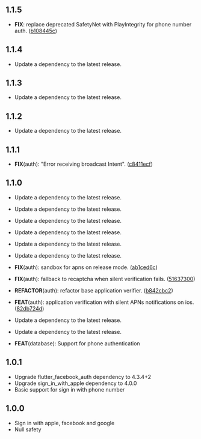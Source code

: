 ## 1.1.5

 - **FIX**: replace deprecated SafetyNet with PlayIntegrity for phone number auth. ([b108445c](https://github.com/appsup-dart/firebase_dart/commit/b108445cc8b33641b4ac82566090cf4fa6bd7870))

## 1.1.4

 - Update a dependency to the latest release.

## 1.1.3

 - Update a dependency to the latest release.

## 1.1.2

 - Update a dependency to the latest release.

## 1.1.1

 - **FIX**(auth): "Error receiving broadcast Intent". ([c8411ecf](https://github.com/appsup-dart/firebase_dart/commit/c8411ecfadda60b07049caf138b1fa34b3e37c95))

## 1.1.0

 - Update a dependency to the latest release.

 - Update a dependency to the latest release.

 - Update a dependency to the latest release.

 - Update a dependency to the latest release.

 - Update a dependency to the latest release.

 - Update a dependency to the latest release.

 - **FIX**(auth): sandbox for apns on release mode. ([ab1ced6c](https://github.com/appsup-dart/firebase_dart/commit/ab1ced6cc08476fd0baa1d9cb183e2caf0da2fe3))
 - **FIX**(auth): fallback to recaptcha when silent verification fails. ([51637300](https://github.com/appsup-dart/firebase_dart/commit/5163730016a137d5011f2dc1faf6b28ce4ab0807))

 - **REFACTOR**(auth): refactor base application verifier. ([b842cbc2](https://github.com/appsup-dart/firebase_dart/commit/b842cbc295e8ffecbacf6b387cd77247be739941))
 - **FEAT**(auth): application verification with silent APNs notifications on ios. ([82db724d](https://github.com/appsup-dart/firebase_dart/commit/82db724d3702324b8f442ec80202232f9ef29e3c))

 - Update a dependency to the latest release.

 - Update a dependency to the latest release.

 - **FEAT**(database): Support for phone authentication

## 1.0.1

* Upgrade flutter_facebook_auth dependency to 4.3.4+2
* Upgrade sign_in_with_apple dependency to 4.0.0
* Basic support for sign in with phone number

## 1.0.0

* Sign in with apple, facebook and google
* Null safety

